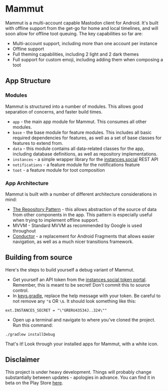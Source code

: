 # Mammut
Mammut is a multi-account capable Mastodon client for Android. It's built with offline support from the get-go for home and local timelines, and will soon allow for offline toot queuing. The key capabilities so far are:
* Multi-account support, including more than one account per instance
* Offline support
* Full theming capabilities, including 2 light and 2 dark themes
* Full support for custom emoji, including adding them when composing a toot

## App Structure
### Modules
Mammut is structured into a number of modules. This allows good separation of concerns, and faster build times.

* `app` - the main app module for Mammut. This consumes all other modules.
* `base` - the base module for feature modules. This includes all basic required dependencies for features, as well as a set of base classes for features to extend from.
* `data` - this module contains all data-related classes for the app, including database definitions, as well as repository implementations.
* `instances` - a simple wrapper library for the [instances.social](https://instances.social) REST API
* `notifications` - a feature module for the notifications feature
* `toot` - a feature module for toot composition

### App Architecture
Mammut is built with a number of different architecture considerations in mind:
* [The Repository Pattern](https://docs.microsoft.com/en-us/previous-versions/msp-n-p/ff649690(v=pandp.10)) - this allows abstraction of the source of data from other components in the app. This pattern is especially useful when trying to implement offline support.
* MVVM - Standard MVVM as recommended by Google is used throughout
* [Conductor](https://github.com/bluelinelabs/Conductor) - a replacement for Android Fragments that allows easier navigation, as well as a much nicer transitions framework.

## Building from source
Here's the steps to build yourself a debug variant of Mammut. 
* Get yourself an API token from the [instances.social token portal](https://instances.social/api/token). Remember, this is meant to be secret! Don't commit this to source control. 
* In [keys.gradle](./keys.gradle), replace the help message with your token. Be careful to not remove any `"`s OR `\`s. It should look something like this:
```
ext.INSTANCES_SECRET = "\"GRERU43534J..324\""
```
* Open up a terminal and navigate to where you've cloned the project. Run this command:
```
./gradlew installDebug
```

That's it! Look through your installed apps for Mammut, with a white icon.

## Disclaimer
This project is under heavy development. Things will probably change substantially between updates - apologies in advance. You can find it in beta on the Play Store [here](https://play.google.com/store/apps/details?id=io.github.jamiesanson.mammut).
